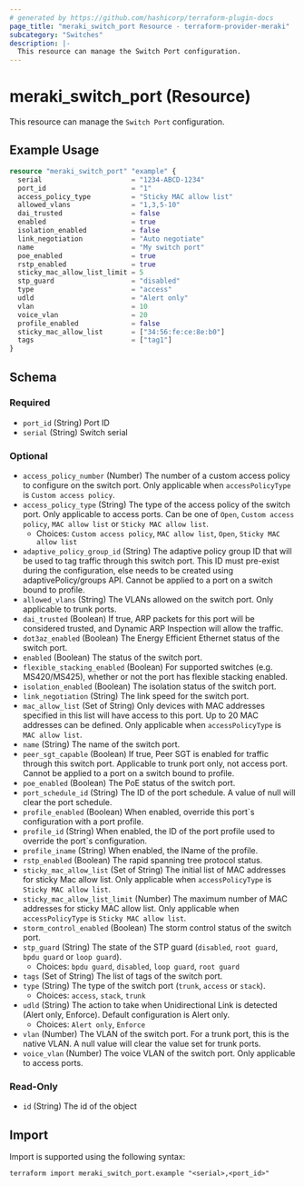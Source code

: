 ```yaml
---
# generated by https://github.com/hashicorp/terraform-plugin-docs
page_title: "meraki_switch_port Resource - terraform-provider-meraki"
subcategory: "Switches"
description: |-
  This resource can manage the Switch Port configuration.
---
```


# meraki_switch_port (Resource)

This resource can manage the `Switch Port` configuration.

## Example Usage

```terraform
resource "meraki_switch_port" "example" {
  serial                      = "1234-ABCD-1234"
  port_id                     = "1"
  access_policy_type          = "Sticky MAC allow list"
  allowed_vlans               = "1,3,5-10"
  dai_trusted                 = false
  enabled                     = true
  isolation_enabled           = false
  link_negotiation            = "Auto negotiate"
  name                        = "My switch port"
  poe_enabled                 = true
  rstp_enabled                = true
  sticky_mac_allow_list_limit = 5
  stp_guard                   = "disabled"
  type                        = "access"
  udld                        = "Alert only"
  vlan                        = 10
  voice_vlan                  = 20
  profile_enabled             = false
  sticky_mac_allow_list       = ["34:56:fe:ce:8e:b0"]
  tags                        = ["tag1"]
}
```

<!-- schema generated by tfplugindocs -->
## Schema

### Required

- `port_id` (String) Port ID
- `serial` (String) Switch serial

### Optional

- `access_policy_number` (Number) The number of a custom access policy to configure on the switch port. Only applicable when `accessPolicyType` is `Custom access policy`.
- `access_policy_type` (String) The type of the access policy of the switch port. Only applicable to access ports. Can be one of `Open`, `Custom access policy`, `MAC allow list` or `Sticky MAC allow list`.
  - Choices: `Custom access policy`, `MAC allow list`, `Open`, `Sticky MAC allow list`
- `adaptive_policy_group_id` (String) The adaptive policy group ID that will be used to tag traffic through this switch port. This ID must pre-exist during the configuration, else needs to be created using adaptivePolicy/groups API. Cannot be applied to a port on a switch bound to profile.
- `allowed_vlans` (String) The VLANs allowed on the switch port. Only applicable to trunk ports.
- `dai_trusted` (Boolean) If true, ARP packets for this port will be considered trusted, and Dynamic ARP Inspection will allow the traffic.
- `dot3az_enabled` (Boolean) The Energy Efficient Ethernet status of the switch port.
- `enabled` (Boolean) The status of the switch port.
- `flexible_stacking_enabled` (Boolean) For supported switches (e.g. MS420/MS425), whether or not the port has flexible stacking enabled.
- `isolation_enabled` (Boolean) The isolation status of the switch port.
- `link_negotiation` (String) The link speed for the switch port.
- `mac_allow_list` (Set of String) Only devices with MAC addresses specified in this list will have access to this port. Up to 20 MAC addresses can be defined. Only applicable when `accessPolicyType` is `MAC allow list`.
- `name` (String) The name of the switch port.
- `peer_sgt_capable` (Boolean) If true, Peer SGT is enabled for traffic through this switch port. Applicable to trunk port only, not access port. Cannot be applied to a port on a switch bound to profile.
- `poe_enabled` (Boolean) The PoE status of the switch port.
- `port_schedule_id` (String) The ID of the port schedule. A value of null will clear the port schedule.
- `profile_enabled` (Boolean) When enabled, override this port`s configuration with a port profile.
- `profile_id` (String) When enabled, the ID of the port profile used to override the port`s configuration.
- `profile_iname` (String) When enabled, the IName of the profile.
- `rstp_enabled` (Boolean) The rapid spanning tree protocol status.
- `sticky_mac_allow_list` (Set of String) The initial list of MAC addresses for sticky Mac allow list. Only applicable when `accessPolicyType` is `Sticky MAC allow list`.
- `sticky_mac_allow_list_limit` (Number) The maximum number of MAC addresses for sticky MAC allow list. Only applicable when `accessPolicyType` is `Sticky MAC allow list`.
- `storm_control_enabled` (Boolean) The storm control status of the switch port.
- `stp_guard` (String) The state of the STP guard (`disabled`, `root guard`, `bpdu guard` or `loop guard`).
  - Choices: `bpdu guard`, `disabled`, `loop guard`, `root guard`
- `tags` (Set of String) The list of tags of the switch port.
- `type` (String) The type of the switch port (`trunk`, `access` or `stack`).
  - Choices: `access`, `stack`, `trunk`
- `udld` (String) The action to take when Unidirectional Link is detected (Alert only, Enforce). Default configuration is Alert only.
  - Choices: `Alert only`, `Enforce`
- `vlan` (Number) The VLAN of the switch port. For a trunk port, this is the native VLAN. A null value will clear the value set for trunk ports.
- `voice_vlan` (Number) The voice VLAN of the switch port. Only applicable to access ports.

### Read-Only

- `id` (String) The id of the object

## Import

Import is supported using the following syntax:

```shell
terraform import meraki_switch_port.example "<serial>,<port_id>"
```
